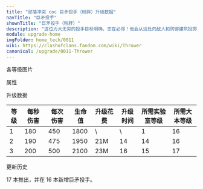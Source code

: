 ```yaml
---
title: "部落冲突 coc 巨矛投手（粉胖）升级数据"
navTitle: "巨矛投手"
shownTitle: "巨矛投手（粉胖）"
description: "这位力大无穷的投手目标明确，志在必得！他会从远处向敌人和防御建筑投掷威力十足的长矛。他哪来那么大力气？秘诀就在于他那浓密的胡须！"
module: upgrade-home
imgFolder: home_tech/0011
wiki: https://clashofclans.fandom.com/wiki/Thrower
canonical: /upgrade/0011-Thrower
---
```


<UnitInfo :folder="$frontmatter.imgFolder" imgSrc="Thrower_info.png" :imgAlt="$frontmatter.navTitle" :description="$frontmatter.description" />

<SmallTitle>各等级图片</SmallTitle>

<Panel>
    <UnitImgGroup :folder="$frontmatter.imgFolder">
        <UnitImg imgTitle="1 级" imgSrc="Thrower1.png" />
        <UnitImg imgTitle="2 级" imgSrc="Thrower2.png" />
        <UnitImg imgTitle="3 级" imgSrc="Thrower3.png" />
    </UnitImgGroup>
</Panel>

<SmallTitle>属性</SmallTitle>

<UnitProperties>
    <UnitProperty pKey="攻击偏好" pValue="无" />
    <UnitProperty pKey="伤害类型" pValue="单体伤害" />
    <UnitProperty pKey="攻击的目标" pValue="地面和空中目标" />
    <UnitProperty pKey="占据人口" pValue="16" />
    <UnitProperty pKey="移动速度" pValue="2 格/秒" />
    <UnitProperty pKey="攻击速度" pValue="2.5 秒/次" />
    <UnitProperty pKey="攻击距离" pValue="6 格" />
    <UnitProperty pKey="所需训练营等级" pValue="18" />
    <UnitProperty pKey="所需大本等级" pValue="16" />
    <UnitProperty pKey="训练时间" pValue="190" trainingSystem="2022" />
</UnitProperties>

<SmallTitle>升级数据</SmallTitle>

<script setup>
const tableExtraInfo = [
    {
        "column": 4,
        "type": "cost",
        "gpClass": "research",
        "icon": "Elixir"
    },
    {
        "column": 5,
        "type": "time",
        "gpClass": "research"
    }
];
</script>

<UnitTable :tableExtraInfo="tableExtraInfo">

| 等级 |  每秒伤害 | 每次伤害 | 生命值 | 升级花费|  升级时间  |所需实验室等级|所需大本等级|
| ---- |   ----   |   ---   |  ---- |    ---  |     ---   |     ---     |   ----    |
|   1  |    180   |   450   |  1800 |      \  |      \    |       1     |     16    |
|   2  |    190   |   475   |  1950 |    21M  |     14    |      14     |     16    |
|   3  |    200   |   500   |  2100 |    23M  |     16    |      15     |     17    |
</UnitTable>

<SmallTitle>更新历史</SmallTitle>

<Timeline>
    <TimelineItem date="2024/11/25">
        <TimelineRow>17 本推出，并在 16 本新增巨矛投手。</TimelineRow>
    </TimelineItem>
    <TimelineItem :historyBottom="true" />
</Timeline>